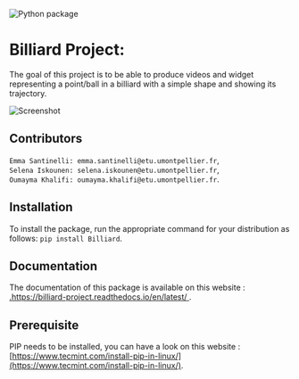 ![Python package](https://github.com/emmas2210/Billiard/workflows/Python%20package/badge.svg)
 # __Billiard Project__:

The goal of this project is to be able to produce videos and widget representing a point/ball in a billiard with a simple shape and showing its trajectory.

![Screenshot](squarebilliard.PNG)

## Contributors
 
`Emma Santinelli: emma.santinelli@etu.umontpellier.fr`,                                                                         
`Selena Iskounen: selena.iskounen@etu.umontpellier.fr`,                                                                         
`Oumayma Khalifi: oumayma.khalifi@etu.umontpellier.fr`.                                                                         

## Installation

To install the package, run the appropriate command for your distribution as follows:
`pip install Billiard`.                                                                      

## Documentation
The documentation of this package is available on this website : [.https://billiard-project.readthedocs.io/en/latest/
](https://billiard-project.readthedocs.io/en/latest/).

## Prerequisite
PIP needs to be installed, you can have a look on this website :
[https://www.tecmint.com/install-pip-in-linux/](https://www.tecmint.com/install-pip-in-linux/).









